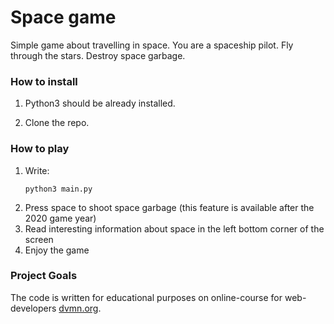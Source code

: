 # Space game
Simple game about travelling in space. You are a spaceship pilot.
Fly through the stars. Destroy space garbage.

### How to install
1) Python3 should be already installed.

2) Clone the repo. 

### How to play
1) Write: 
    ```
    python3 main.py 
    ```
2) Press space to shoot space garbage (this feature is available after the 2020 game year)
3) Read interesting information about space in the left bottom corner of the screen 
4) Enjoy the game

### Project Goals

The code is written for educational purposes on online-course for web-developers [dvmn.org](https://dvmn.org/).